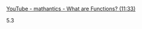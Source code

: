 [YouTube - mathantics - What are Functions? (11:33)](https://www.youtube.com/watch?v=52tpYl2tTqk)

5.3

